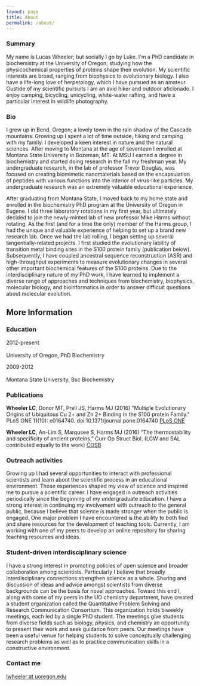 ```yaml
---
layout: page
title: About
permalink: /about/
---
```

### Summary

My name is Lucas Wheeler; but socially I go by Luke. I'm a PhD candidate in biochemistry at the
University of Oregon; studying how the physicochemical properties of proteins
shape their evolution. My scientific interests are broad, ranging from biophysics to 
evolutionary biology. I also have a life-long love of herpetology, which I have pursued
as an amateur. Oustide of my scientific pursuits I am an avid hiker and outdoor aficionado. 
I enjoy camping, bicycling, unicycling, white-water rafting, and have a particular interest
in wildlife photography. 

### Bio

I grew up in Bend, Oregon; a lovely town in the rain shadow of the Cascade mountains. Growing up I spent a lot of time outside, hiking and camping with my family. I developed a keen interest in nature and the natural sciences. After moving to Montana at the age of seventeen I enrolled at Montana State University in Bozeman, MT. At MSU I earned a degree in biochemistry and started doing research in the fall my freshman year. My undergraduate research, in the lab of professor Trevor Douglas, was focused on creating biomimetic nanomaterials based on the encapsulation of peptides with various functions into the interior of virus-like particles. My undergraduate research was an extremely valuable educational experience. 

After graduating from Montana State, I moved back to my home state and enrolled in the biochemistry PhD program at the University of Oregon in Eugene. I did three laboratory rotations in my first year, but ultimately decided to join the newly-minted lab of new professor Mike Harms without rotating. As the first (and for a time the only) member of the Harms group, I had the unique and valuable experience of helping to set up a brand new research lab. Once we had the lab rolling, I began setting up several tangentially-related projects. I first studied the evolutionary lability of transition metal binding sites in the S100 protein family (publication below). Subsequently, I have coupled ancestral sequence reconstruction (ASR) and high-throughput experiments to measure evolutionary changes in several other important biochemical features of the S100 proteins. Due to the interdisciplinary nature of my PhD work, I have learned to implement a diverse range of approaches and techniques from biochemistry, biophysics, molecular biology, and bioinformatics in order to answer difficult questions about molecular evolution. 



## More Information

### Education 

2012-present<br><br>University of Oregon, PhD Biochemistry 

2009-2012<br><br>Montana State University, Bsc Biochemistry 

### Publications

**Wheeler LC**, Donor MT, Prell JS, Harms MJ (2016) "Multiple Evolutionary Origins of
Ubiquitous Cu 2+ and Zn 2+ Binding in the S100 protein Family." PLoS ONE 11(10): e0164740.
doi:10.1371/journal.pone.0164740 [PLoS ONE](http://journals.plos.org/plosone/article?id=10.1371/journal.pone.0164740)

**Wheeler LC**, An-Lim S, Marqusee S, Harms MJ (2016) “The thermostability and specificity of ancient 
proteins.” Curr Op Struct Biol. (LCW and SAL contributed equally to the work) [COSB](http://www.sciencedirect.com/science/article/pii/S0959440X16300501)



### Outreach activities

Growing up I had several opportunities to interact with professional scientists and learn about 
the scientific process in an educational environment. Those experiences shaped my view of science 
and inspired me to pursue a scientific career. I have engaged in outreach activities periodically 
since the beginning of my undergraduate education. I have a strong interest in continuing my involvement 
with outreach to the general public, because I believe that science is made stronger when the public 
is engaged.  One major problem I have encountered is the ability to both find 
and share resources for the development of teaching tools. Currently, I am working with one 
of my peers to develop an online repository for sharing teaching resources and ideas. 


### Student-driven interdisciplinary science

I have a strong interest in promoting policies of open science and broader collaboration among scientists. Particularly I believe that broadly interdisciplinary connections strengthen science as a whole. Sharing and discussion of ideas and advice amongst scientists from diverse backgrounds can be the basis for novel approaches. Toward this end I, along with some of my peers in the UO chemistry department, have created a student organization called the Quantitative Problem Solving and Research Communication Consortium. This organization holds biweekly meetings, each led by a single PhD student. The meetings give students from diverse fields such as biology, physics, and chemistry an opportunity to present their work and seek guidance from peers. Our meetings have been a useful venue for helping students to solve conceptually challenging research problems as well as to practice communication skills in a constructive environment. 

### Contact me

[lwheeler at uoregon.edu](mailto:email@domain.com)
